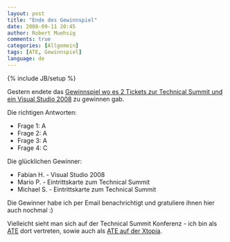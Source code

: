 ```yaml
---
layout: post
title: "Ende des Gewinnspiel"
date: 2008-09-11 20:45
author: Robert Muehsig
comments: true
categories: [Allgemein]
tags: [ATE, Gewinnspiel]
language: de
---
```

{% include JB/setup %}
<p>Gestern endete das <a href="{{BASE_PATH}}/2008/08/05/gewinnspiel-zum-technical-summit-2008/">Gewinnspiel wo es 2 Tickets zur Technical Summit und ein Visual Studio 2008</a> zu gewinnen gab.</p> <p>Die richtigen Antworten:</p> <ul> <li>Frage 1: A</li> <li>Frage 2: A</li> <li>Frage 3: A</li> <li>Frage 4: C</li></ul> <p>Die glücklichen Gewinner:</p> <ul> <li>Fabian H. - Visual Studio 2008</li> <li>Mario P. - Eintrittskarte zum Technical Summit</li> <li>Michael S. - Eintrittskarte zum Technical Summit</li></ul> <p>Die Gewinner habe ich per Email benachrichtigt und gratuliere ihnen hier auch nochmal :)</p> <p>Vielleicht sieht man sich auf der Technical Summit Konferenz - ich bin als <a href="http://www.technical-summit.de/AskTheExperts_ts08.mspx#RobertMuehsig">ATE</a> dort vertreten, sowie auch als <a href="http://www.xtopia-konferenz.de/AskTheExperts_xt08.mspx#RobertMuehsig">ATE auf der Xtopia</a>.</p>
